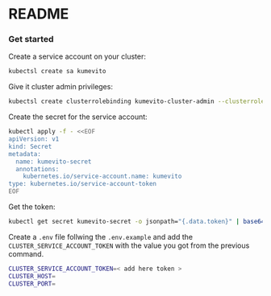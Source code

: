 # README

### Get started

Create a service account on your cluster:

```sh
kubectsl create sa kumevito
```

<!-- TODO: create specific permissions to avoid using cluster-admin -->

Give it cluster admin privileges:

```sh
kubectsl create clusterrolebinding kumevito-cluster-admin --clusterrole=admin --serviceaccount=default:kumevito
```

Create the secret for the service account:

```sh
kubectl apply -f - <<EOF
apiVersion: v1
kind: Secret
metadata:
  name: kumevito-secret
  annotations:
    kubernetes.io/service-account.name: kumevito
type: kubernetes.io/service-account-token
EOF
```

Get the token:

```sh
kubectl get secret kumevito-secret -o jsonpath="{.data.token}" | base64 --decode
```

Create a `.env` file follwing the `.env.example` and add the `CLUSTER_SERVICE_ACCOUNT_TOKEN` with the value you got from the previous command.

```sh
CLUSTER_SERVICE_ACCOUNT_TOKEN=< add here token >
CLUSTER_HOST=
CLUSTER_PORT=
```
